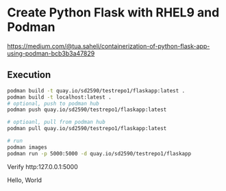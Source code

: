 # Create Python Flask with RHEL9 and Podman
https://medium.com/@tua.saheli/containerization-of-python-flask-app-using-podman-bcb3b3a47829


## Execution
```sh
podman build -t quay.io/sd2590/testrepo1/flaskapp:latest .
podman build -t localhost:latest .
# optional, push to podman hub
podman push quay.io/sd2590/testrepo1/flaskapp:latest

# optioanl, pull from podman hub
podman pull quay.io/sd2590/testrepo1/flaskapp:latest

# run
podman images
podman run -p 5000:5000 -d quay.io/sd2590/testrepo1/flaskapp 

```

Verify http:127.0.0.1:5000

Hello, World
